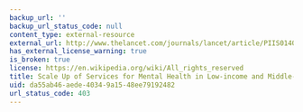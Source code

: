 ```yaml
---
backup_url: ''
backup_url_status_code: null
content_type: external-resource
external_url: http://www.thelancet.com/journals/lancet/article/PIIS0140-6736(11)60891-X/
has_external_license_warning: true
is_broken: true
license: https://en.wikipedia.org/wiki/All_rights_reserved
title: Scale Up of Services for Mental Health in Low-income and Middle-income Countries
uid: da55ab46-aede-4034-9a15-48ee79192482
url_status_code: 403
---
```

